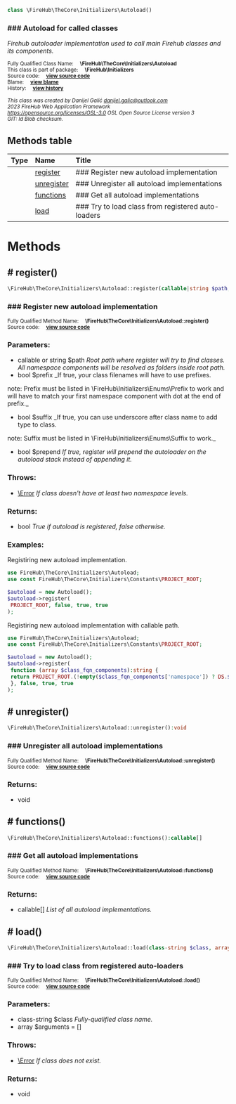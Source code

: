
```php
class \FireHub\TheCore\Initializers\Autoload()
```

### ### Autoload for called classes

_Firehub autoloader implementation used to
call main Firehub classes and its components._

<sub>Fully Qualified Class Name:  **\FireHub\TheCore\Initializers\Autoload**</sub><br>
<sub>This class is part of package:  **\FireHub\Initializers**</sub><br>
<sub>Source code:  **[view source code](https://github.com/The-FireHub-Project/Core/blob/v1.0/src/initializers/firehub.Autoload.php#L51)**</sub><br>
<sub>Blame:  **[view blame](https://github.com/The-FireHub-Project/Core/blame/v1.0/src/initializers/firehub.Autoload.php)**</sub><br>
<sub>History:  **[view history](https://github.com/The-FireHub-Project/Core/commits/v1.0/src/initializers/firehub.Autoload.php)**</sub><br>

<sub>_This class was created by Danijel Galić <danijel.galic@outlook.com>_</sub><br>
<sub>_2023 FireHub Web Application Framework_</sub><br>
<sub>_<https://opensource.org/licenses/OSL-3.0> OSL Open Source License version 3_</sub><br>
<sub>_GIT: $Id$ Blob checksum._</sub><br>



## Methods table

| Type  | Name  | Title |
| :---  | :---  | :---  |
||<a href="#register()">register</a>|### Register new autoload implementation|
||<a href="#unregister()">unregister</a>|### Unregister all autoload implementations|
||<a href="#functions()">functions</a>|### Get all autoload implementations|
||<a href="#load()">load</a>|### Try to load class from registered auto-loaders|


# Methods


<h2><a name="register()"># register()</a></h2>

```php
\FireHub\TheCore\Initializers\Autoload::register(callable|string $path, bool $prefix, bool $suffix, bool $prepend):bool
```

### ### Register new autoload implementation
<sub>Fully Qualified Method Name:  **\FireHub\TheCore\Initializers\Autoload::register()**</sub><br>
<sub>Source code:  **[view source code](https://github.com/The-FireHub-Project/Core/blob/v1.0/src/initializers/firehub.Autoload.php#L121)**</sub><br>


### Parameters:

* callable or string $path _Root path where register will try to find classes. All namespace components will be resolved as folders
inside root path._
* bool $prefix _If true, your class filenames will have to use prefixes.

note: Prefix must be listed in \FireHub\Initializers\Enums\Prefix to work and will have to match your first namespace component
with dot at the end of prefix._
* bool $suffix _If true, you can use underscore after class name to add type to class.

note: Suffix must be listed in \FireHub\Initializers\Enums\Suffix to work._
* bool $prepend _If true, register will prepend the autoloader on the autoload stack instead of appending it._

### Throws:

* [\Error](./Error) _If class doesn&#039;t have at least two namespace levels._

### Returns:

* bool _True if autoload is registered, false otherwise._

### Examples:

Registiring new autoload implementation.
```php
use FireHub\TheCore\Initializers\Autoload;
use const FireHub\TheCore\Initializers\Constants\PROJECT_ROOT;

$autoload = new Autoload();
$autoload->register(
 PROJECT_ROOT, false, true, true
);
```


Registiring new autoload implementation with callable path.
```php
use FireHub\TheCore\Initializers\Autoload;
use const FireHub\TheCore\Initializers\Constants\PROJECT_ROOT;

$autoload = new Autoload();
$autoload->register(
 function (array $class_fqn_components):string {
 return PROJECT_ROOT.(!empty($class_fqn_components['namespace']) ? DS.$class_fqn_components['namespace'] : '');
 }, false, true, true
);
```



<h2><a name="unregister()"># unregister()</a></h2>

```php
\FireHub\TheCore\Initializers\Autoload::unregister():void
```

### ### Unregister all autoload implementations
<sub>Fully Qualified Method Name:  **\FireHub\TheCore\Initializers\Autoload::unregister()**</sub><br>
<sub>Source code:  **[view source code](https://github.com/The-FireHub-Project/Core/blob/v1.0/src/initializers/firehub.Autoload.php#L142)**</sub><br>


### Returns:

* void 

<h2><a name="functions()"># functions()</a></h2>

```php
\FireHub\TheCore\Initializers\Autoload::functions():callable[]
```

### ### Get all autoload implementations
<sub>Fully Qualified Method Name:  **\FireHub\TheCore\Initializers\Autoload::functions()**</sub><br>
<sub>Source code:  **[view source code](https://github.com/The-FireHub-Project/Core/blob/v1.0/src/initializers/firehub.Autoload.php#L154)**</sub><br>


### Returns:

* callable[] _List of all autoload implementations._

<h2><a name="load()"># load()</a></h2>

```php
\FireHub\TheCore\Initializers\Autoload::load(class-string $class, array $arguments = []):void
```

### ### Try to load class from registered auto-loaders
<sub>Fully Qualified Method Name:  **\FireHub\TheCore\Initializers\Autoload::load()**</sub><br>
<sub>Source code:  **[view source code](https://github.com/The-FireHub-Project/Core/blob/v1.0/src/initializers/firehub.Autoload.php#L175)**</sub><br>


### Parameters:

* class-string $class _Fully-qualified class name._
* array $arguments = [] 

### Throws:

* [\Error](./Error) _If class does not exist._

### Returns:

* void 


